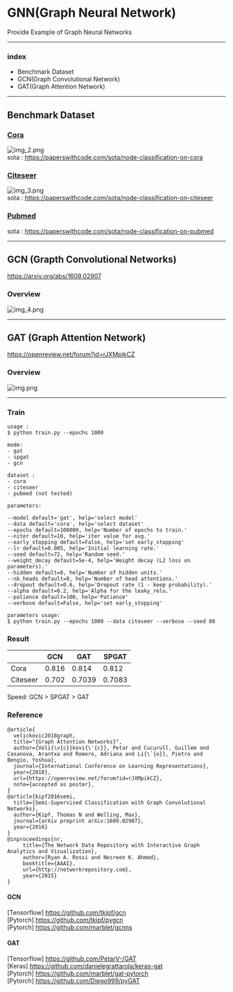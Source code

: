 # GNN(Graph Neural Network)
 Provide Example of Graph Neural Networks

---

### index
- Benchmark Dataset
- GCN(Graph Convolutional Network)
- GAT(Graph Attention Network)

---
## Benchmark Dataset
### [Cora](https://relational.fit.cvut.cz/dataset/CORA)
![img_2.png](img_2.png)  
sota : https://paperswithcode.com/sota/node-classification-on-cora

### [Citeseer](https://linqs.soe.ucsc.edu/data)
![img_3.png](img_3.png)  
sota : https://paperswithcode.com/sota/node-classification-on-citeseer

### [Pubmed](https://www.nlm.nih.gov/databases/download/pubmed_medline.html)  
sota : https://paperswithcode.com/sota/node-classification-on-pubmed

----

## GCN (Grapth Convolutional Networks)
https://arxiv.org/abs/1609.02907

### Overview
![img_4.png](img_4.png)

---


## GAT (Graph Attention Network)
https://openreview.net/forum?id=rJXMpikCZ

### Overview
![img.png](img.png)

---

### Train

~~~
usage : 
$ python train.py --epochs 1000

mode:
- gat
- spgat
- gcn

dataset :
- cora
- citeseer
- pubmed (not tested)

parameters:

--model default='gat', help='select model'
--data default='cora', help='select dataset'
--epochs default=100000, help='Number of epochs to train.'
--niter default=10, help='iter value for avg.'
--early_stopping default=False, help='set early_stopping'
--lr default=0.005, help='Initial learning rate.'
--seed default=72, help='Random seed.'
--weight_decay default=5e-4, help='Weight decay (L2 loss on parameters).'
--hidden default=8, help='Number of hidden units.'
--nb_heads default=8, help='Number of head attentions.'
--dropout default=0.6, help='Dropout rate (1 - keep probability).'
--alpha default=0.2, help='Alpha for the leaky_relu.'
--patience default=100, help='Patience'
--verbose default=False, help='set early_stopping'

parameters usage:
$ python train.py --epochs 1000 --data citeseer --verbose --seed 80

~~~

### Result

|          | GCN   | GAT    | SPGAT |
|----------|-------|--------|-------------------------|
| Cora     | 0.816 | 0.814  | 0.812                   |
| Citeseer | 0.702 | 0.7039 | 0.7083                  |

Speed: GCN > SPGAT > GAT

### Reference

    @article{
      velickovic2018graph,
      title="{Graph Attention Networks}",
      author={Veli{\v{c}}kovi{\'{c}}, Petar and Cucurull, Guillem and Casanova, Arantxa and Romero, Adriana and Li{\`{o}}, Pietro and Bengio, Yoshua},
      journal={International Conference on Learning Representations},
      year={2018},
      url={https://openreview.net/forum?id=rJXMpikCZ},
      note={accepted as poster},
    }
    @article{kipf2016semi,
      title={Semi-Supervised Classification with Graph Convolutional Networks},
      author={Kipf, Thomas N and Welling, Max},
      journal={arXiv preprint arXiv:1609.02907},
      year={2016}
    }
    @inproceedings{nr,
         title={The Network Data Repository with Interactive Graph Analytics and Visualization},
         author={Ryan A. Rossi and Nesreen K. Ahmed},
         booktitle={AAAI},
         url={http://networkrepository.com},
         year={2015}
    }
#### GCN
[Tensorflow] https://github.com/tkipf/gcn  
[Pytorch] https://github.com/tkipf/pygcn  
[Pytorch] https://github.com/marblet/gcnns  

#### GAT
[Tensorflow] https://github.com/PetarV-/GAT  
[Keras] https://github.com/danielegrattarola/keras-gat  
[Pytorch] https://github.com/marblet/gat-pytorch   
[Pytorch] https://github.com/Diego999/pyGAT

